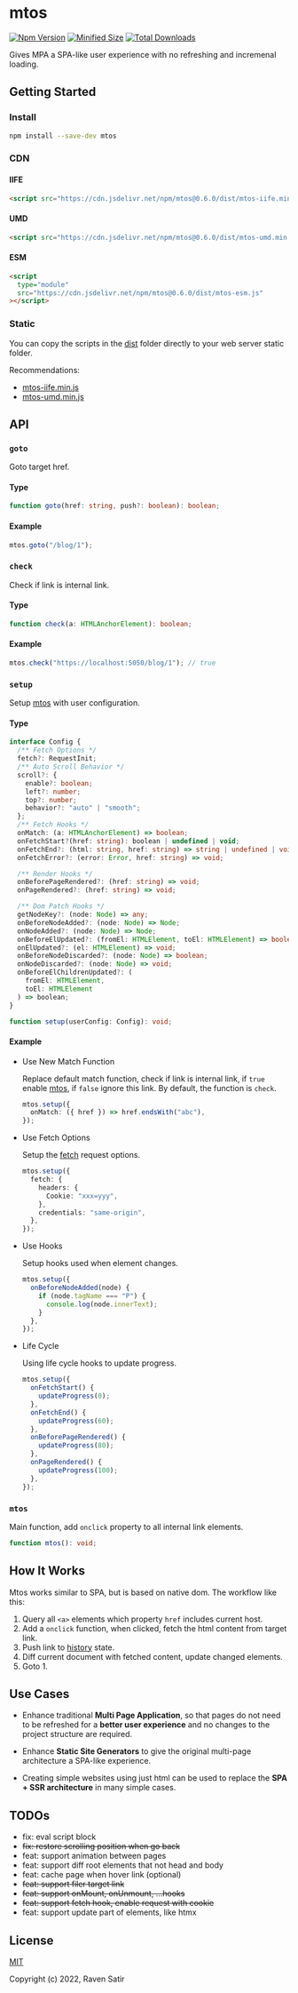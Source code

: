 # mtos

<p align="left">
  <a href="https://www.npmjs.com/package/mtos"><img src="https://img.shields.io/npm/v/mtos.svg?color=0EA5E9" alt="Npm Version"></a>
  <a href="https://www.npmjs.com/package/mtos"><img src="https://img.shields.io/bundlephobia/min/mtos" alt="Minified Size"></a>
  <a href="https://www.npmjs.com/package/mtos"><img src="https://img.shields.io/npm/dt/mtos.svg?color=1388bd" alt="Total Downloads"></a>
</p>

Gives MPA a SPA-like user experience with no refreshing and incremenal loading.

## Getting Started

### Install

```sh
npm install --save-dev mtos
```

### CDN

#### IIFE

```html
<script src="https://cdn.jsdelivr.net/npm/mtos@0.6.0/dist/mtos-iife.min.js"></script>
```

#### UMD

```html
<script src="https://cdn.jsdelivr.net/npm/mtos@0.6.0/dist/mtos-umd.min.js"></script>
```

#### ESM

```html
<script
  type="module"
  src="https://cdn.jsdelivr.net/npm/mtos@0.6.0/dist/mtos-esm.js"
></script>
```

### Static

You can copy the scripts in the [dist](https://github.com/voorjaar/mtos/blob/main/dist/) folder directly to your web server static folder.

Recommendations:

- [mtos-iife.min.js](https://github.com/voorjaar/mtos/blob/main/dist/mtos-iife.min.js)
- [mtos-umd.min.js](https://github.com/voorjaar/mtos/blob/main/dist/mtos-umd.min.js)

## API

### `goto`

Goto target href.

#### Type

```typescript
function goto(href: string, push?: boolean): boolean;
```

#### Example

```typescript
mtos.goto("/blog/1");
```

### `check`

Check if link is internal link.

#### Type

```typescript
function check(a: HTMLAnchorElement): boolean;
```

#### Example

```typescript
mtos.check("https://localhost:5050/blog/1"); // true
```

### `setup`

Setup [mtos](https://www.npmjs.com/package/mtos) with user configuration.

#### Type

```typescript
interface Config {
  /** Fetch Options */
  fetch?: RequestInit;
  /** Auto Scroll Behavior */
  scroll?: {
    enable?: boolean;
    left?: number;
    top?: number;
    behavior?: "auto" | "smooth";
  };
  /** Fetch Hooks */
  onMatch: (a: HTMLAnchorElement) => boolean;
  onFetchStart?(href: string): boolean | undefined | void;
  onFetchEnd?: (html: string, href: string) => string | undefined | void;
  onFetchError?: (error: Error, href: string) => void;

  /** Render Hooks */
  onBeforePageRendered?: (href: string) => void;
  onPageRendered?: (href: string) => void;

  /** Dom Patch Hooks */
  getNodeKey?: (node: Node) => any;
  onBeforeNodeAdded?: (node: Node) => Node;
  onNodeAdded?: (node: Node) => Node;
  onBeforeElUpdated?: (fromEl: HTMLElement, toEl: HTMLElement) => boolean;
  onElUpdated?: (el: HTMLElement) => void;
  onBeforeNodeDiscarded?: (node: Node) => boolean;
  onNodeDiscarded?: (node: Node) => void;
  onBeforeElChildrenUpdated?: (
    fromEl: HTMLElement,
    toEl: HTMLElement
  ) => boolean;
}

function setup(userConfig: Config): void;
```

#### Example

- Use New Match Function

  Replace default match function, check if link is internal link, if `true` enable [mtos](https://www.npmjs.com/package/mtos), if `false` ignore this link. By default, the function is `check`.

  ```typescript
  mtos.setup({
    onMatch: ({ href }) => href.endsWith("abc"),
  });
  ```

- Use Fetch Options

  Setup the [fetch](https://developer.mozilla.org/en-US/docs/Web/API/fetch) request options.

  ```typescript
  mtos.setup({
    fetch: {
      headers: {
        Cookie: "xxx=yyy",
      },
      credentials: "same-origin",
    },
  });
  ```

- Use Hooks

  Setup hooks used when element changes.

  ```typescript
  mtos.setup({
    onBeforeNodeAdded(node) {
      if (node.tagName === "P") {
        console.log(node.innerText);
      }
    },
  });
  ```

- Life Cycle

  Using life cycle hooks to update progress.

  ```typescript
  mtos.setup({
    onFetchStart() {
      updateProgress(0);
    },
    onFetchEnd() {
      updateProgress(60);
    },
    onBeforePageRendered() {
      updateProgress(80);
    },
    onPageRendered() {
      updateProgress(100);
    },
  });
  ```

### `mtos`

Main function, add `onclick` property to all internal link elements.

```typescript
function mtos(): void;
```

## How It Works

Mtos works similar to SPA, but is based on native dom. The workflow like this:

1. Query all `<a>` elements which property `href` includes current host.
2. Add a `onclick` function, when clicked, fetch the html content from target link.
3. Push link to [history](https://developer.mozilla.org/en-US/docs/Web/API/History_API) state.
4. Diff current document with fetched content, update changed elements.
5. Goto 1.

## Use Cases

- Enhance traditional **Multi Page Application**, so that pages do not need to be refreshed for a **better user experience** and no changes to the project structure are required.

- Enhance **Static Site Generators** to give the original multi-page architecture a SPA-like experience.

- Creating simple websites using just html can be used to replace the **SPA + SSR architecture** in many simple cases.

## TODOs

- fix: eval script block
- ~~fix: restore scrolling position when go back~~
- feat: support animation between pages
- feat: support diff root elements that not head and body
- feat: cache page when hover link (optional)
- ~~feat: support filer target link~~
- ~~feat: support onMount, onUnmount, ...hooks~~
- ~~feat: support fetch hook, enable request with cookie~~
- feat: support update part of elements, like htmx

## License

[MIT](https://github.com/voorjaar/mtos/blob/main/LICENSE)

Copyright (c) 2022, Raven Satir
